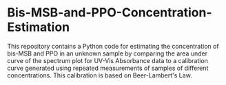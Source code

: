# Bis-MSB-and-PPO-Concentration-Estimation
This repository contains a Python code for estimating the concentration of bis-MSB and PPO in an unknown sample by comparing the area under curve of the spectrum plot for UV-Vis Absorbance data to a calibration curve generated using repeated measurements of samples of different concentrations. This calibration is based on Beer-Lambert's Law.
